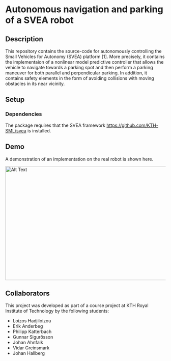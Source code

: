# Autonomous navigation and parking of a SVEA robot

## Description

This repository contains the source-code for autonomously controlling the Small Vehicles for Autonomy (SVEA) platform [1]. More precisely, it contains the implementaion of a nonlinear model predictive controller that allows the vehicle to navigate towards a parking spot and then perform a parking maneuver for both parallel and perpendicular parking. In addition, it contains safety elements in the form of avoiding collisions with moving obstacles in its near vicinity.


## Setup

### Dependencies

The package requires that the SVEA framework https://github.com/KTH-SML/svea is installed.

## Demo

A demonstration of an implementation on the real robot is shown here.

<img src="demo/parallel.gif" alt="Alt Text" width="560" height="358">


## Collaborators

This project was developed as part of a course project at KTH Royal Institute of Technology by the following students:

* Loizos Hadjiloizou
* Erik Anderbeg
* Philipp Katterbach
* Gunnar Sigurðsson
* Johan Ahnfalk
* Vidar Greinsmark
* Johan Hallberg
